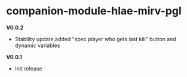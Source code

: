 # companion-module-hlae-mirv-pgl

**V0.0.2**  
* Stability update,added "spec player who gets last kill" button and dynamic variables  

**V0.0.1**  
* Init release  
